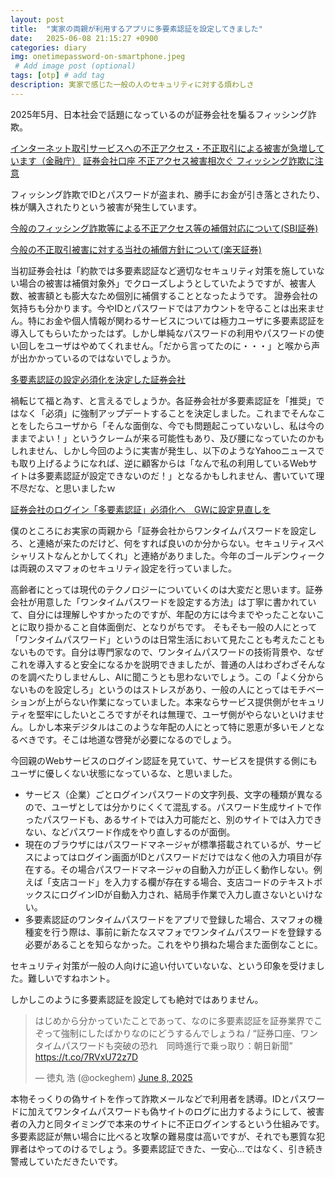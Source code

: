 ```yaml
---
layout: post
title:  "実家の両親が利用するアプリに多要素認証を設定してきました"
date:   2025-06-08 21:15:27 +0900
categories: diary
img: onetimepassword-on-smartphone.jpeg
 # Add image post (optional)
tags: [otp] # add tag
description: 実家で感じた一般の人のセキュリティに対する煩わしさ
---
```


2025年5月、日本社会で話題になっているのが証券会社を騙るフィッシング詐欺。

[インターネット取引サービスへの不正アクセス・不正取引による被害が急増しています（金融庁）](https://www.fsa.go.jp/ordinary/chuui/chuui_phishing.html)
[証券会社口座 不正アクセス被害相次ぐ フィッシング詐欺に注意](https://www3.nhk.or.jp/news/html/20250406/k10014771571000.html)

フィッシング詐欺でIDとパスワードが盗まれ、勝手にお金が引き落とされたり、株が購入されたりという被害が発生しています。

[今般のフィッシング詐欺等による不正アクセス等の補償対応について(SBI証券)](https://www.sbisec.co.jp/ETGate/WPLETmgR001Control?OutSide=on&getFlg=on&burl=search_home&cat1=home&cat2=none&dir=info&file=home_info250502_compensation.html)

[今般の不正取引被害に対する当社の補償方針について(楽天証券)](https://www.rakuten-sec.co.jp/web/info/info20250502-02.html)

当初証券会社は「約款では多要素認証など適切なセキュリティ対策を施していない場合の被害は補償対象外」でクローズしようとしていたようですが、被害人数、被害額とも膨大なため個別に補償することとなったようです。
證券会社の気持ちも分かります。今やIDとパスワードではアカウントを守ることは出来ません。特にお金や個人情報が関わるサービスについては極力ユーザに多要素認証を導入してもらいたかったはず。しかし単純なパスワードの利用やパスワードの使い回しをユーザはやめてくれません。「だから言ってたのに・・・」と喉から声が出かかっているのではないでしょうか。


[多要素認証の設定必須化を決定した証券会社](https://www.jsda.or.jp/about/hatten/inv_alerts/alearts04/list_tayouso/index.html)

禍転じて福と為す、と言えるでしょうか。各証券会社が多要素認証を「推奨」ではなく「必須」に強制アップデートすることを決定しました。これまでそんなことをしたらユーザから「そんな面倒な、今でも問題起こっていないし、私は今のままでよい！」というクレームが来る可能性もあり、及び腰になっていたのかもしれません、しかし今回のように実害が発生し、以下のようなYahooニュースでも取り上げるようになれば、逆に顧客からは「なんで私の利用しているWebサイトは多要素認証が設定できないのだ！」となるかもしれません、書いていて理不尽だな、と思いましたｗ

[証券会社のログイン「多要素認証」必須化へ　GWに設定見直しを](https://news.yahoo.co.jp/expert/articles/a6e29bb06cfa650a8c44a4b13985a9700bae9b82)


僕のところにお実家の両親から「証券会社からワンタイムパスワードを設定しろ、と連絡が来たのだけど、何をすれば良いのか分からない。セキュリティスペシャリストなんとかしてくれ」と連絡がありました。今年のゴールデンウィークは両親のスマフォのセキュリティ設定を行っていました。

高齢者にとっては現代のテクノロジーについていくのは大変だと思います。証券会社が用意した「ワンタイムパスワードを設定する方法」は丁寧に書かれていて、自分には理解しやすかったのですが、年配の方には今までやったことないことに取り掛かること自体面倒だ、となりがちです。
そもそも一般の人にとって「ワンタイムパスワード」というのは日常生活において見たことも考えたこともないものです。自分は専門家なので、ワンタイムパスワードの技術背景や、なぜこれを導入すると安全になるかを説明できましたが、普通の人はわざわざそんなのを調べたりしませんし、AIに聞こうとも思わないでしょう。この「よく分からないものを設定しろ」というのはストレスがあり、一般の人にとってはモチベーションが上がらない作業になっていました。本来ならサービス提供側がセキュリティを堅牢にしたいところですがそれは無理で、ユーザ側がやらないといけません。しかし本来デジタルはこのような年配の人にとって特に恩恵が多いモノとなるべきです。そこは地道な啓発が必要になるのでしょう。

今回親のWebサービスのログイン認証を見ていて、サービスを提供する側にもユーザに優しくない状態になっているな、と思いました。

- サービス（企業）ごとログインパスワードの文字列長、文字の種類が異なるので、ユーザとしては分かりにくくて混乱する。パスワード生成サイトで作ったパスワードも、あるサイトでは入力可能だと、別のサイトでは入力できない、などパスワード作成をやり直しするのが面倒。
- 現在のブラウザにはパスワードマネージャが標準搭載されているが、サービスによってはログイン画面がIDとパスワードだけではなく他の入力項目が存在する。その場合パスワードマネージャの自動入力が正しく動作しない。例えば「支店コード」を入力する欄が存在する場合、支店コードのテキストボックスにログインIDが自動入力され、結局手作業で入力し直さないといけない。
- 多要素認証のワンタイムパスワードをアプリで登録した場合、スマフォの機種変を行う際は、事前に新たなスマフォでワンタイムパスワードを登録する必要があることを知らなかった。これをやり損ねた場合また面倒なことに。

セキュリティ対策が一般の人向けに追い付いていないな、という印象を受けました。難しいですねホント。

しかしこのように多要素認証を設定しても絶対ではありません。

<blockquote class="twitter-tweet"><p lang="ja" dir="ltr">はじめから分かっていたことであって、なのに多要素認証を証券業界でこぞって強制にしたばかりなのにどうするんでしょうね / “証券口座、ワンタイムパスワードも突破の恐れ　同時進行で乗っ取り：朝日新聞” <a href="https://t.co/7RVxU72z7D">https://t.co/7RVxU72z7D</a></p>&mdash; 徳丸 浩 (@ockeghem) <a href="https://twitter.com/ockeghem/status/1931622174605111732?ref_src=twsrc%5Etfw">June 8, 2025</a></blockquote> <script async src="https://platform.twitter.com/widgets.js" charset="utf-8"></script>

本物そっくりの偽サイトを作って詐欺メールなどで利用者を誘導。IDとパスワードに加えてワンタイムパスワードも偽サイトのログに出力するようにして、被害者の入力と同タイミングで本来のサイトに不正ログインするという仕組みです。多要素認証が無い場合に比べると攻撃の難易度は高いですが、それでも悪質な犯罪者はやってのけるでしょう。多要素認証できた、一安心…ではなく、引き続き警戒していただきたいです。